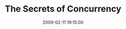 ---
layout: event
title:  "The Secrets of Concurrency"
date:   2009-02-11 19:15:00
tags: events
speakers:
 - mkabutz
location: uni-ka-hs101
---